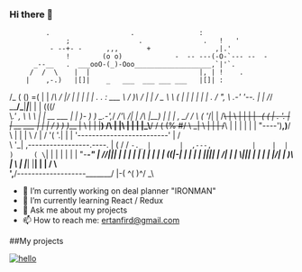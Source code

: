 ### Hi there 👋

             .                    .                :
                  ;                 .               .   !   '
              - --+- -      ,,,       +                ,|.'
                  !        (o o)             -  -- ---(-O-`--- --  -
          _--__   .  ___ooO-(_)-Ooo___________________,`|'`.
         /  /  \    |  |                           |, | !    .
        |    ,-.)   |[]|    _   ___  ___ ___ ___   |[]| :
/\_     (  () =(    |  |   /_\ / __|/ __|_ _|_ _|  |  | . . :  ___
\ /      \)\  _/    |  |  / _ \\__ \ (__ | | | |   |  | .     /_  ",
 \\    .-'   '--.   |  | /_/ \_\___/\___|___|___|  |  |      (((/   \
  \\_.' ,  \  \  \  |  |             __  ___       |  |       )- )  )
   \_.-'\,_/ _/'\ \/|  |        /\  |__)  |        |  | ,     \_/   /
         \   (   '_/|  |       /~~\ |  \  |        |  | |     _-(   (
         |  . '.    |  |    __              ___    |  | |    / ) )  )___
         |      \   |  |   |__)  /\  | |\ |  |     |  |_\\__/ / (  (% #/
         \  _|   \  |  |   |    /~~\ | | \|  |     |  | "----')__\,)__/
          \  |   |  |  \                           /  |      /  '(
           '.|   |  |   '-------------------------'   |     /     \
              \  '\_|       ,-----------------.----.  |     (   / /
               `-._ |       |  ,---,          |    |  |     )     (
                  \`|       |  |   |          |    |  |     "-___-"
                   \| //||| |  |   |          |    |  |     |  | |
                    | ((|-| |  |   |          |    ||||     | /| |
                    | \\||| |  |   |          |    |\/|     | )\ |
                    \       |  |___|          |____|  |     | / \ \
                     ',____/-------------------_______/     |-(  \^(
                                                            )^/   \_\

- 🔭 I’m currently working on deal planner "IRONMAN"
- 🌱 I’m currently learning React / Redux
- 💬 Ask me about my projects
- 📫 How to reach me: ertanfird@gmail.com

##My projects

[![hello]()]([https://ertanfird.github.io/portfolio/](https://ertanfird.github.io/portfolio/))

